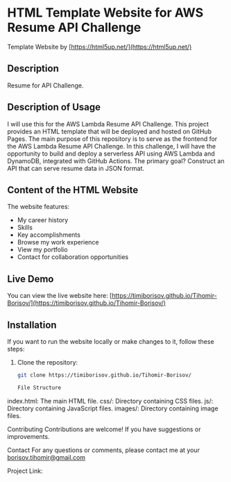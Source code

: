 # HTML Template Website for AWS Resume API Challenge
  Template Website by [https://html5up.net/](https://html5up.net/)


## Description
Resume for API Challenge. 

## Description of Usage
I will use this for the AWS Lambda Resume API Challenge. This project provides an HTML template that will be deployed and hosted on GitHub Pages. The main purpose of this repository is to serve as the frontend for the AWS Lambda Resume API Challenge. In this challenge, I will have the opportunity to build and deploy a serverless API using AWS Lambda and DynamoDB, integrated with GitHub Actions. The primary goal? Construct an API that can serve resume data in JSON format.

## Content of the HTML Website
The website features:
- My career history
- Skills
- Key accomplishments
- Browse my work experience
- View my portfolio
- Contact for collaboration opportunities
  
## Live Demo
You can view the live website here: [https://timiborisov.github.io/Tihomir-Borisov/](https://timiborisov.github.io/Tihomir-Borisov/)

## Installation
If you want to run the website locally or make changes to it, follow these steps:

1. Clone the repository:
   ```sh
   git clone https://timiborisov.github.io/Tihomir-Borisov/

   File Structure
index.html: The main HTML file.
css/: Directory containing CSS files.
js/: Directory containing JavaScript files.
images/: Directory containing image files.

Contributing
Contributions are welcome! If you have suggestions or improvements. 

Contact
For any questions or comments, please contact me at your borisov.tihomir@gmail.com

Project Link: 
